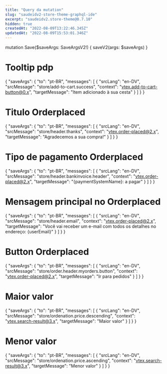 ```yaml
---
title: "Query da mutation"
slug: "saudeidv2-store-theme-graphql-ide"
excerpt: "saudeidv2.store-theme@0.7.10"
hidden: true
createdAt: "2022-08-09T13:22:46.345Z"
updatedAt: "2022-08-09T15:53:01.346Z"
---
```

mutation Save($saveArgs: SaveArgsV2!) {
  saveV2(args: $saveArgs)
}

# Tooltip pdp
{
  "saveArgs": {
    "to": "pt-BR",
    "messages": [
      {
        "srcLang": "en-DV",
        "srcMessage": "store/add-to-cart.success",
        "context": "vtex.add-to-cart-button@0.x",
        "targetMessage": "Item adicionado à sua cesta"
      }
    ]
  }
}

# Titulo Orderplaced
{
  "saveArgs": {
    "to": "pt-BR",
    "messages": [
      {
        "srcLang": "en-DV",
        "srcMessage": "store/header.thanks",
        "context": "vtex.order-placed@2.x",
        "targetMessage": "Agradecemos a sua compra!"
      }
    ]
  }
}

# Tipo de pagamento Orderplaced
{
  "saveArgs": {
    "to": "pt-BR",
    "messages": [
      {
        "srcLang": "en-DV",
        "srcMessage": "store/header.bankinvoice.header",
        "context": "vtex.order-placed@2.x",
        "targetMessage": "{paymentSystemName}: a pagar"
      }
    ]
  }
}

# Mensagem principal no Orderplaced
{
  "saveArgs": {
    "to": "pt-BR",
    "messages": [
      {
        "srcLang": "en-DV",
        "srcMessage": "store/header.email",
        "context": "vtex.order-placed@2.x",
        "targetMessage": "Você vai receber um e-mail com todos os detalhes no endereço: {userEmail}"
      }
    ]
  }
}

# Button Orderplaced 
{
  "saveArgs": {
    "to": "pt-BR",
    "messages": [
      {
        "srcLang": "en-DV",
        "srcMessage": "store/order.header.myorders.button",
        "context": "vtex.order-placed@2.x",
        "targetMessage": "Ir para pedidos"
      }
    ]
  }
}

# Maior valor
{
  "saveArgs": {
    "to": "pt-BR",
    "messages": [
      {
        "srcLang": "en-DV",
        "srcMessage": "store/ordenation.price.descending",
        "context": "vtex.search-result@3.x",
        "targetMessage": "Maior valor"
      }
    ]
  }
}

# Menor valor
{
  "saveArgs": {
    "to": "pt-BR",
    "messages": [
      {
        "srcLang": "en-DV",
        "srcMessage": "store/ordenation.price.ascending",
        "context": "vtex.search-result@3.x",
        "targetMessage": "Menor valor"
      }
    ]
  }
}